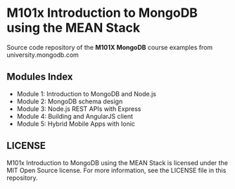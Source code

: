 # M101x Introduction to MongoDB using the MEAN Stack

Source code repository of the <b>M101X MongoDB</b> course examples from university.mongodb.com

## Modules Index

- Module 1: Introduction to MongoDB and Node.js
- Module 2: MongoDB schema design
- Module 3: Node.js REST APIs with Express
- Module 4: Building and AngularJS client
- Module 5: Hybrid  Mobile Apps with Ionic

## LICENSE

M101x Introduction to MongoDB using the MEAN Stack is licensed under the MIT Open Source license. For more information, see the LICENSE file in this repository.
